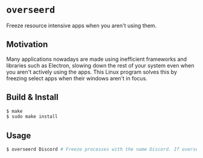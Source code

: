 # `overseerd`

Freeze resource intensive apps when you aren't using them.

## Motivation

Many applications nowadays are made using inefficient frameworks and libraries such as Electron, slowing down the rest of your system even when you aren't actively using the apps. This Linux program solves this by freezing select apps when their windows aren't in focus.

## Build & Install

```sh
$ make
$ sudo make install
```

## Usage

```sh
$ overseerd Discord # Freeze processes with the name Discord. If overseerd is working properly, nothing should be outputed to the console.
```